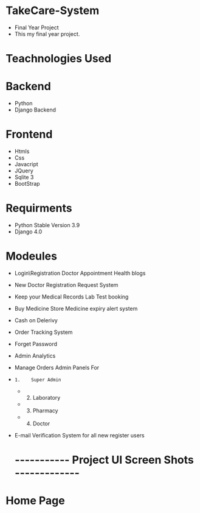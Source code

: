 # TakeCare-System
- Final Year Project
- This my final year project.

# Teachnologies Used
# Backend
- Python
- Django Backend

# Frontend
- Htmls
- Css
- Javacript
- JQuery
- Sqlite 3
- BootStrap

 # Requirments
 - Python Stable Version 3.9 
 - Django 4.0
 
 # Modeules
- Login\Registration Doctor Appointment Health blogs
- New Doctor Registration Request System
- Keep your Medical Records Lab Test booking
- Buy Medicine Store Medicine expiry alert system
- Cash on Delerivy
- Order Tracking System
- Forget Password
- Admin Analytics
- Manage Orders Admin Panels For
-     1.	Super Admin
    - 2.	Laboratory
    - 3.	Pharmacy
    - 4.	Doctor
- E-mail Verification System for all new register users

 
  #                            ----------- Project UI Screen Shots -------------
  
# Home Page

